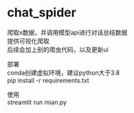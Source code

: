 # chat_spider
爬取x数据，并调用模型api进行对话总结数据  
提供可视化爬取  
后续会加上别的爬虫代码，以及更新ui  
  
部署  
conda创建虚拟环境，建议python大于3.8  
pip install -r requirements.txt  

使用  
streamlit run mian.py
